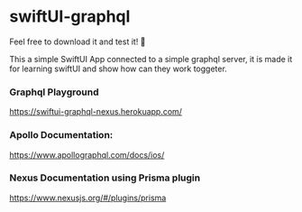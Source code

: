 # swiftUI-graphql

Feel free to download it and test it! 🎉

This a simple SwiftUI App connected to a simple graphql server, it is made it for learning swiftUI and show how can they work toggeter.


### Graphql Playground
https://swiftui-graphql-nexus.herokuapp.com/


### Apollo Documentation:
https://www.apollographql.com/docs/ios/

### Nexus Documentation using Prisma plugin
https://www.nexusjs.org/#/plugins/prisma
